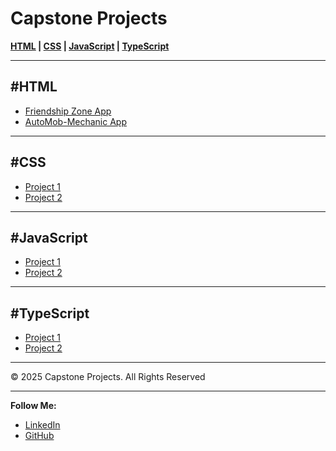 # Capstone Projects

**[HTML](#html) | [CSS](#css) | [JavaScript](#js) | [TypeScript](#ts)**

---

## #HTML  
- [Friendship Zone App](./01_FriendshipZone/Homepage.html)  
- [AutoMob-Mechanic App](./02_AutoMob_MechanicApp/home.html)

---

## #CSS  
- [Project 1](project-1.html)  
- [Project 2](project-2.html)

---

## #JavaScript  
- [Project 1](project-1.html)  
- [Project 2](project-2.html)

---

## #TypeScript  
- [Project 1](project-1.html)  
- [Project 2](project-2.html)

---

© 2025 Capstone Projects. All Rights Reserved

---

**Follow Me:**  
- [LinkedIn](https://www.linkedin.com/in/sonalisahu246/)  
- [GitHub](https://github.com/SonaliSahu10085/)
